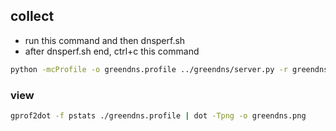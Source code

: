 
## collect
* run this command and then dnsperf.sh
* after dnsperf.sh end, ctrl+c this command

```bash
python -mcProfile -o greendns.profile ../greendns/server.py -r greendns -l warn --lds 192.168.150.3:53 --rds 127.0.0.1:5454 --rfc1918 -f ../etc/greendns/localroute.txt -b ../etc/greendns/iplist.txt > a.log 2>&1
```

### view

```bash
gprof2dot -f pstats ./greendns.profile | dot -Tpng -o greendns.png
```
